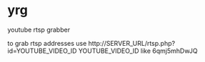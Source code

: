 yrg
===

youtube rtsp grabber

to grab rtsp addresses use 
http://SERVER_URL/rtsp.php?id=YOUTUBE_VIDEO_ID
YOUTUBE_VIDEO_ID like 6qmj5mhDwJQ
